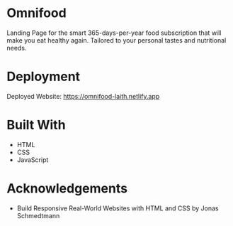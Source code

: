 # Omnifood
Landing Page for the smart 365-days-per-year food subscription that will make you eat healthy again. Tailored to your personal tastes and nutritional needs.
# Deployment
Deployed Website: https://omnifood-laith.netlify.app
# Built With
* HTML
* CSS
* JavaScript
# Acknowledgements
* Build Responsive Real-World Websites with HTML and CSS by Jonas Schmedtmann

